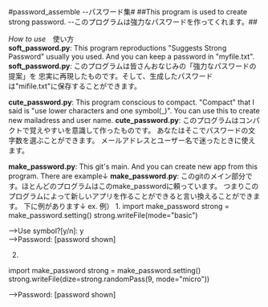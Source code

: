 #password_assemble --パスワード集#
##This program is used to create strong password.
  --このプログラムは強力なパスワードを作ってくれます。##

_How to use_　使い方<br>
**soft_password.py**: This program reproductions "Suggests Strong Password" usually you used.
And you can keep a password in "myfile.txt".
**soft_password.py**: このプログラムは皆さんおなじみの「強力なパスワードの提案」を
忠実に再現したものです。そして、生成したパスワードは"mifile.txt"に保存することができます。

**cute_password.py**: This program conscious to compact.
"Compact" that I said is "use lower characters and one symbol(_)".
You can use this to create new mailadress and user name.
**cute_password.py**: このプログラムはコンパクトで覚えやすいを意識して作ったものです。
あなたはそこでパスワードの文字数を選ぶことができます。
メールアドレスとユーザー名で迷ったときに使えます。

**make_password.py**: This git's main. And you can create new app from this 
program. There are example↓
**make_password.py**: このgitのメイン部分です。ほとんどのプログラムはこのmake_passwordに頼っています。
つまりこのプログラムによって新しいアプリを作ることができると言い換えることができます。
下に例があります↓
ex. 例）
1.
import make_password
strong = make_password.setting()
strong.writeFile(mode="basic")

-->Use symbol?[y/n]: y
<br>-->Password: [password shown]

2.
import make_password
strong = make_password.setting()
strong.writeFile(dize=strong.randomPass(9, mode="micro"))

-->Password: [password shown]

